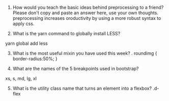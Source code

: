 <!-- Answers to the Self Study Questions go here -->

1. How would you teach the basic ideas behind preprocessing to a friend?  Please don't copy and paste an answer here, use your own thoughts.
preprocessing increases oroductivity by using a more robust syntax to apply css.

2. What is the yarn command to globally install LESS?

yarn global add less

3. What is the most useful mixin you have used this week?
. roundimg {
border-radius:50%;
}

4. What are the names of the 5 breakpoints used in bootstrap?

xs, s, md, lg, xl

5. What is the utility class name that turns an element into a flexbox?
.d-flex

